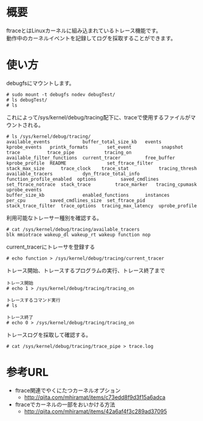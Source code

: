 # 概要
ftraceとはLinuxカーネルに組み込まれているトレース機能です。  
動作中のカーネルイベントを記録してログを採取することができます。

# 使い方
debugfsにマウントします。
```
# sudo mount -t debugfs nodev debugTest/
# ls debugTest/
# ls
```

これによって/sys/kernel/debug/tracing配下に、traceで使用するファイルがマウントされる。
```
# ls /sys/kernel/debug/tracing/
available_events            buffer_total_size_kb   events                    kprobe_events   printk_formats       set_event           snapshot            trace          trace_pipe           tracing_on
available_filter_functions  current_tracer         free_buffer               kprobe_profile  README               set_ftrace_filter   stack_max_size      trace_clock    trace_stat           tracing_thresh
available_tracers           dyn_ftrace_total_info  function_profile_enabled  options         saved_cmdlines       set_ftrace_notrace  stack_trace         trace_marker   tracing_cpumask      uprobe_events
buffer_size_kb              enabled_functions      instances                 per_cpu         saved_cmdlines_size  set_ftrace_pid      stack_trace_filter  trace_options  tracing_max_latency  uprobe_profile
```

利用可能なトレーサー種別を確認する。
```
# cat /sys/kernel/debug/tracing/available_tracers
blk mmiotrace wakeup_dl wakeup_rt wakeup function nop
```

current_tracerにトレーサを登録する
```
# echo function > /sys/kernel/debug/tracing/current_tracer
```

トレース開始、トレースするプログラムの実行、トレース終了まで
```
トレース開始
# echo 1 > /sys/kernel/debug/tracing/tracing_on

トレースするコマンド実行
# ls

トレース終了
# echo 0 > /sys/kernel/debug/tracing/tracing_on
```

トレースログを採取して確認する。
```
# cat /sys/kernel/debug/tracing/trace_pipe > trace.log
```

# 参考URL
- ftrace関連でやくにたつカーネルオプション
  - http://qiita.com/mhiramat/items/c73edd8f9d3f15a6adca
- ftraceでカーネルの一部をおいかける方法
  - http://qiita.com/mhiramat/items/42a6af4f3c289ad37095

